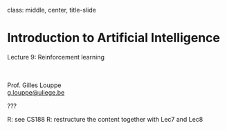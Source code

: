 class: middle, center, title-slide

# Introduction to Artificial Intelligence

Lecture 9: Reinforcement learning

<br><br>
Prof. Gilles Louppe<br>
[g.louppe@uliege.be](mailto:g.louppe@uliege.be)

???

R: see CS188
R: restructure the content together with Lec7 and Lec8